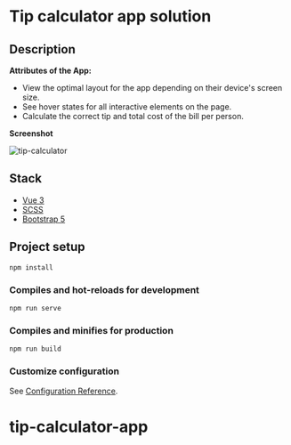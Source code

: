 # Tip calculator app solution

## Description

**Attributes of the App:**

- View the optimal layout for the app depending on their device's screen size.
- See hover states for all interactive elements on the page.
- Calculate the correct tip and total cost of the bill per person.

**Screenshot**

![tip-calculator](https://user-images.githubusercontent.com/43696707/131006535-5dcf6ade-8a04-409e-9ac7-c8b091f1a18b.png)


## Stack
- [Vue 3](https://v3.vuejs.org/)
- [SCSS](https://sass-lang.com/)
- [Bootstrap 5](https://getbootstrap.com/docs/5.0/getting-started/introduction/)

## Project setup
	npm install

### Compiles and hot-reloads for development
	npm run serve

### Compiles and minifies for production
	npm run build

### Customize configuration
See [Configuration Reference][1].
# tip-calculator-app

[1]:	https://cli.vuejs.org/config/

[image-1]:	tip-calculator.png
